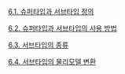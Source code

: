 [6.1. 슈퍼타입과 서브타입 정의](http://www.gurubee.net/lecture/3605)

[6.2. 슈퍼타입과 서브타입의 사용 방법](http://www.gurubee.net/lecture/3606)

[6.3. 서브타입의 종류](http://www.gurubee.net/lecture/3607)

[6.4. 서브타입의 물리모델 변환](http://www.gurubee.net/lecture/3608)